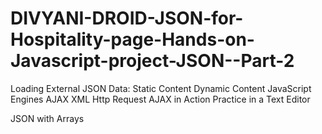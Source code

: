 # DIVYANI-DROID-JSON-for-Hospitality-page-Hands-on-Javascript-project-JSON--Part-2

Loading External JSON Data:
  Static Content
  Dynamic Content
  JavaScript Engines
  AJAX
  XML Http Request
  AJAX in Action
  Practice in a Text Editor
  
JSON with Arrays
